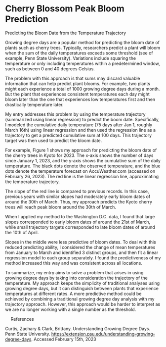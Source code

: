 # Cherry Blossom Peak Bloom Prediction
Predicting the Bloom Date from the Temperature Trajectory

Growing degree days are a popular method for predicting the bloom date of plants such as cherry trees. Typically, researchers predict a plant will bloom when the sum of the daily temperatures exceeds some threshold (see of example, Penn State University). Variations include squaring the temperature or only including temperatures within a predetermined window, such as between 0 and 40 degrees Celsius.

The problem with this approach is that sums may discard valuable information that can help predict plant blooms. For example, two plants might each experience a total of 1000 growing degree days during a month. But the plant that experiences consistent temperatures each day might bloom later than the one that experiences low temperatures first and then drastically temperature later.

My entry addresses this problem by using the temperature trajectory (summarized using linear regression) to predict the boom date. Specifically, I modeled the cumulative daily temperature (75 days after Jan 1, roughly March 16th) using linear regression and then used the regression line as a trajectory to get a predicted cumulative sum at 100 days. This trajectory target was then used to predict the bloom date.

For example, Figure 1 shows my approach for predicting the bloom date of the cherry trees in 
Kyoto for 2023. The x-axis shows the number of days since January 1, 2023, and the y-axis shows the cumulative sum of the daily temperature. The black dots denote the observed temperature, and the blue dots denote the temperature forecast on AccuWeather.com (accessed on February 26, 2023). The red line is the linear regression line, approximating the temperature trajectory. 

 

The slope of the red line is compared to previous records. In this case, previous years with similar slopes had moderately early bloom dates of around the 30th of March. Thus, my approach predicts the Kyoto cherry trees will reach peak bloom around the 30th of March.

When I applied my method to the Washington D.C. data, I found that large slopes corresponded to early bloom dates of around the 21st of March, while small trajectory targets corresponded to late bloom dates of around the 10th of April.

Slopes in the middle were less predictive of bloom dates. To deal with this reduced predicting ability, I considered the change of mean temperatures from January to March and identified 3 distinct groups, and then fit a linear regression model to each group separately. I found the predictiveness of my method increased this way and was consistent across all locations. 

To summarize, my entry aims to solve a problem that arises in using growing degree days by taking into consideration the trajectory of the temperature. My approach keeps the simplicity of traditional analyses using growing degree days, but it can distinguish between plants that experience temperatures at different rates. A more predictive method could be achieved by combining a traditional growing degree day analysis with my trajectory approach. However, this approach would be harder to interpret as we are no longer working with a single number as the threshold.

 
References

Curtis, Zachary & Clark, Brittany. Understanding Growing Degree Days. Penn State University. https://extension.psu.edu/understanding-growing-degree-days. Accessed February 15th, 2023
